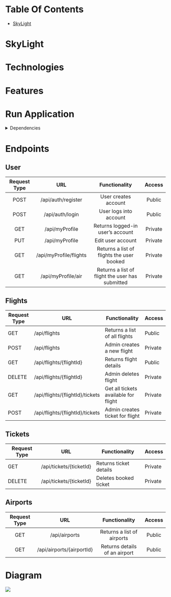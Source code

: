 # Table Of Contents
- [SkyLight](#skylight)

# SkyLight

# Technologies

# Features

# Run Application

<details>
    <summary>Dependencies</summary>

- [Spring Boot Starter Data REST](https://mvnrepository.com/artifact/org.springframework.boot/spring-boot-starter-data-rest)
- [Spring Boot DevTools](https://mvnrepository.com/artifact/org.springframework.boot/spring-boot-devtools)
- [H2 Database Engine](https://mvnrepository.com/artifact/com.h2database/h2)
- [Spring Boot Starter JDBC](https://mvnrepository.com/artifact/org.springframework.boot/spring-boot-starter-jdbc)
- [Spring Boot Starter Test](https://mvnrepository.com/artifact/org.springframework.boot/spring-boot-starter-test)
- [Spring Boot Starter Data JPA](https://mvnrepository.com/artifact/org.springframework.boot/spring-boot-starter-data-jpa)
- [Spring Boot Starter Security](https://mvnrepository.com/artifact/org.springframework.boot/spring-boot-starter-security)
- [JUnit](https://mvnrepository.com/artifact/org.junit.jupiter/junit-jupiter-api)
- [Cucumber Java](https://mvnrepository.com/artifact/io.cucumber/cucumber-java)
- [Cucumber JUnit](https://mvnrepository.com/artifact/org.junit.jupiter/junit-jupiter-api)
- [Cucumber Spring](https://mvnrepository.com/artifact/io.cucumber/cucumber-spring)
- [REST Assured](https://mvnrepository.com/artifact/io.rest-assured/rest-assured)
- [Spring Boot Starter Validation](https://mvnrepository.com/artifact/org.springframework.boot/spring-boot-starter-validation)
- [jjwt-api](https://mvnrepository.com/artifact/io.jsonwebtoken/jjwt-api)
- [jjwt-impl](https://mvnrepository.com/artifact/io.jsonwebtoken/jjwt-impl)
- [jjwt-jackson](https://mvnrepository.com/artifact/io.jsonwebtoken/jjwt-jackson)
</details>

# Endpoints
## User
| Request Type |                URL                |                  Functionality                  | Access  |
|:------------:|:---------------------------------:|:-----------------------------------------------:|:-------:|
|     POST     |        /api/auth/register         |              User creates account               | Public  |
|     POST     |          /api/auth/login          |             User logs into account              | Public  |
|     GET      |          /api/myProfile           |        Returns logged-in user’s account         | Private |
|     PUT      |          /api/myProfile           |                Edit user account                | Private |
|     GET      |      /api/myProfile/flights       |    Returns a list of flights the user booked    | Private |
|     GET      |        /api/myProfile/air         | Returns a list of flight the user has submitted | Private |

[//]: # (|     GET      | /api/myProfile/flights/{flightId} | Get details of a flight from list of flights purchased | Private |)

[//]: # (|    DELETE    | /api/myProfile/flights/{flightId} |      Delete flight from list of flights purchased      | Private |)

[//]: # (## Credit Cards)

[//]: # (| Request Type | URL            | Functionality                         | Access  |)

[//]: # (|--------------|----------------|---------------------------------------|---------|)

[//]: # (| GET          | /api/cc        | Gets Credit Card details for the user | Private |)

[//]: # (| POST         | /api/cc        | Create new credit card data           | Private |)

[//]: # (| PUT          | /api/cc/{ccId} | User updates credit card data         | Private |)

[//]: # (| DELETE       | /api/cc/{ccId} | User deletes credit card data on file | Private |)

## Flights
| Request Type | URL                                        | Functionality                        | Access  |
|--------------|--------------------------------------------|--------------------------------------|---------|
| GET          | /api/flights                               | Returns a list of all flights        | Public  |
| POST         | /api/flights                               | Admin creates a new flight           | Private |
| GET          | /api/flights/{flightId}                    | Returns flight details               | Public  |
| DELETE       | /api/flights/{flightId}                    | Admin deletes flight                 | Private |
| GET          | /api/flights/{flightId}/tickets            | Get all tickets available for flight | Private |
| POST         | /api/flights/{flightId}/tickets            | Admin creates ticket  for flight     | Private |

## Tickets
| Request Type | URL                     | Functionality          | Access  |
|--------------|-------------------------|------------------------|---------|
| GET          | /api/tickets/{ticketId} | Returns ticket details | Private |
| DELETE       | /api/tickets/{ticketId} | Deletes booked ticket  | Private |

## Airports
| Request Type |            URL            |         Functionality         | Access |
|:------------:|:-------------------------:|:-----------------------------:|:------:|
|     GET      |       /api/airports       |  Returns a list of airports   | Public |
|     GET      | /api/airports/{airportId} | Returns details of an airport | Public |

# Diagram
![](https://skylight-project.s3.amazonaws.com/SkyLight_Diagram.png) 